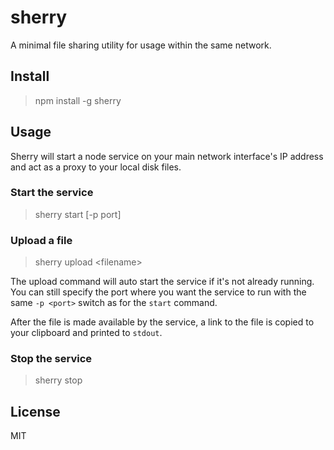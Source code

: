 # sherry

A minimal file sharing utility for usage within the same network.

## Install

> npm install -g sherry

## Usage

Sherry will start a node service on your main network interface's IP address and act as a proxy to your local disk files.

### Start the service
> sherry start [-p port]

### Upload a file
> sherry upload \<filename>

The upload command will auto start the service if it's not already running. You can still specify the port where you want the service to run with the same `-p <port>` switch as for the `start` command.

After the file is made available by the service, a link to the file is copied to your clipboard and printed to `stdout`.

### Stop the service
> sherry stop

## License
MIT